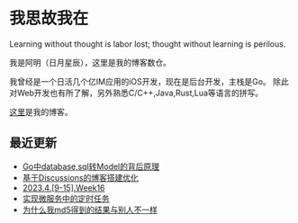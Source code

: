 # 我思故我在
Learning without thought is labor lost; thought without learning is perilous.

我是阿明（日月星辰），这里是我的博客数仓。

我曾经是一个日活几个亿IM应用的iOS开发，现在是后台开发，主栈是Go。
除此对Web开发也有所了解，另外熟悉C/C++,Java,Rust,Lua等语言的拼写。

[这里](https://blog.metaprogramming.space/)是我的博客。

## 最近更新

<!-- BLOG-POST-LIST:START -->
- [Go中database,sql转Model的背后原理](https://blog.metaprogramming.space/post/10.html)
- [基于Discussions的博客搭建优化](https://blog.metaprogramming.space/post/9.html)
- [2023.4.[9-15].Week16](https://blog.metaprogramming.space/post/5.html)
- [实现微服务中的定时任务](https://blog.metaprogramming.space/post/8.html)
- [为什么我md5得到的结果与别人不一样](https://blog.metaprogramming.space/post/6.html)
<!-- BLOG-POST-LIST:END -->
